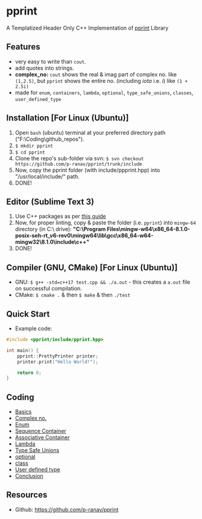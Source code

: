 # pprint
A Templatized Header Only C++ Implementation of [pprint](https://github.com/p-ranav/pprint) Library

## Features
* very easy to write than `cout`.
* add quotes into strings.
* __complex_no:__ `cout` shows the real & imag part of complex no. like `(1,2.5)`, but `pprint` shows the entire no. (including _iota_ i.e. _i_) like `(1 + 2.5i)`
* made for `enum`, `containers`, `lambda`, `optional`, `type_safe_unions`, `classes`, `user_defined_type`

## Installation [For Linux (Ubuntu)]
1. Open `bash` (ubuntu) terminal at your preferred directory path ("F:\Coding\github_repos\").
1. `$ mkdir pprint`
1. `$ cd pprint`
1. Clone the repo's sub-folder via svn: `$ svn checkout https://github.com/p-ranav/pprint/trunk/include`
1. Now, copy the pprint folder (with include/ppprint.hpp) into "/usr/local/include/" path.
1. DONE!

## Editor (Sublime Text 3)
1. Use C++ packages as per [this guide](https://github.com/abhi3700/My_Learning-Cpp/blob/master/README.md#sublime-text-3-recommended-editor)
1. Now, for proper linting, copy & paste the folder (i.e. `pprint`) into `mingw-64` directory (in C:\ drive): __"C:\Program Files\mingw-w64\x86_64-8.1.0-posix-seh-rt_v6-rev0\mingw64\lib\gcc\x86_64-w64-mingw32\8.1.0\include\c++"__ 
1. DONE!

## Compiler (GNU, CMake) [For Linux (Ubuntu)]
* GNU: `$ g++ -std=c++17 test.cpp && ./a.out` - this creates a `a.out` file on successful compilation.
* CMake: `$ cmake .` & then `$ make` & then `./test`

## Quick Start
* Example code:
```cpp
#include <pprint/include/pprint.hpp>

int main() {
	pprint::PrettyPrinter printer;
	printer.print("Hello World!");

	return 0;
}
``` 

## Coding
* [Basics](./basics.cpp)
* [Complex no.](./complex_no.cpp)
* [Enum](./enum.cpp)
* [Sequence Container](./container_sequence.cpp)
* [Associative Container](./container_associative.cpp)
* [Lambda](./lambda.cpp)
* [Type Safe Unions](./type_safe_unions.cpp)
* [optional](./optional.cpp)
* [class](./class.cpp)
* [User defined type](./user_defined_type.cpp)
* [Conclusion](./conclusion.cpp)

## Resources
* Github: https://github.com/p-ranav/pprint